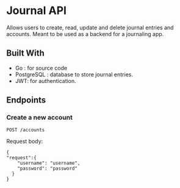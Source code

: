 
# Journal API

Allows users to create, read, update and delete journal entries and accounts. Meant to be used as a backend for a journaling app.

## Built With

- Go : for source code
- PostgreSQL : database to store journal entries. 
- JWT: for authentication.

## Endpoints

### Create a new account
```
POST /accounts
```
Request body:
```
{
"request":{
    "username": "username",
    "password": "password"
  }
}
```






